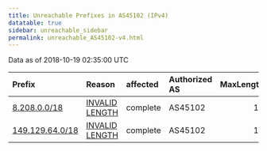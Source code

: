 ```yaml
---
title: Unreachable Prefixes in AS45102 (IPv4)
datatable: true
sidebar: unreachable_sidebar
permalink: unreachable_AS45102-v4.html
---
```


Data as of 2018-10-19 02:35:00 UTC


<div class="datatable-begin"></div>

| Prefix                                                   | Reason                                                                                                    | affected   | Authorized AS   |   MaxLength | Anchor                                       |   unreachable /24s |
|:---------------------------------------------------------|:----------------------------------------------------------------------------------------------------------|:-----------|:----------------|------------:|:---------------------------------------------|-------------------:|
| [8.208.0.0/18](https://stat.ripe.net/8.208.0.0/18)       | [INVALID LENGTH](https://rpki-validator.ripe.net/announcement-preview?asn=AS45102&prefix=8.208.0.0/18)    | complete   | AS45102         |          12 | [APNIC](unreachable_APNIC_RPKI_Root-v4.html) |                 64 |
| [149.129.64.0/18](https://stat.ripe.net/149.129.64.0/18) | [INVALID LENGTH](https://rpki-validator.ripe.net/announcement-preview?asn=AS45102&prefix=149.129.64.0/18) | complete   | AS45102         |          16 | [APNIC](unreachable_APNIC_RPKI_Root-v4.html) |                 64 |

<div class="datatable-end"></div>